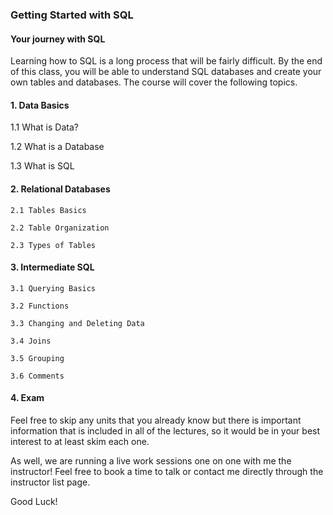 ### Getting Started with SQL

#### Your journey with SQL
Learning how to SQL is a long process that will be fairly difficult. By the end of this class, you will be able to understand SQL databases and create your own tables and databases. The course will cover the following topics.

#### 1. Data Basics

   1.1 What is Data?

   1.2 What is a Database

   1.3 What is SQL

#### 2. Relational Databases

    2.1 Tables Basics

    2.2 Table Organization

    2.3 Types of Tables  

#### 3. Intermediate SQL

    3.1 Querying Basics

    3.2 Functions

    3.3 Changing and Deleting Data

    3.4 Joins

    3.5 Grouping

    3.6 Comments

#### 4. Exam   



Feel free to skip any units that you already know but there is important information that is included in all of the lectures, so it would be in your best interest to at least skim each one.

As well, we are running a live work sessions one on one with me the instructor! Feel free to book a time to talk or contact me directly through the instructor list page.

Good Luck!
